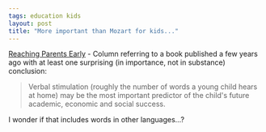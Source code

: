 ```yaml
---
tags: education kids
layout: post
title: "More important than Mozart for kids..."
---
```




<a href="http://www.washingtonpost.com/wp-dyn/articles/A40302-2003Aug24.html">Reaching Parents Early</a> - Column referring to a book published a few years ago with at least one surprising (in importance, not in substance) conclusion:

<blockquote>Verbal stimulation (roughly the number of words a young child hears at home) may be the most important predictor of the child's future academic, economic and social success.</blockquote>

<p>I wonder if that includes words in other languages...?</p>


